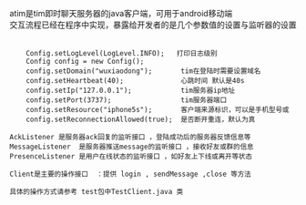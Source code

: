atim是tim即时聊天服务器的java客户端，可用于android移动端     <br/>
交互流程已经在程序中实现，暴露给开发者的是几个参数值的设置与监听器的设置<br/><br/>

		Config.setLogLevel(LogLevel.INFO);   打印日志级别 
		Config config = new Config();			 
		config.setDomain("wuxiaodong");		  tim在登陆时需要设置域名 
		config.setHeartbeat(40);              心跳时间 默认是40s 
		config.setIp("127.0.0.1");			  tim服务器ip地址 
		config.setPort(3737);				  tim服务器端口 
		config.setResource("iphone5s");	      客户端来源标识，可以是手机型号或 
		config.setReconnectionAllowed(true);  是否断开重连，默认为真 

    AckListener 是服务器ack回复的监听接口 ，登陆成功后的服务器反馈信息等 
    MessageListener  是服务器推送message的监听接口 ，接收好友或群的信息 
	PresenceListener 是用户在线状态的监听接口 ，如好友上下线或离开等状态 
	
	Client是主要的操作接口  ：提供 login , sendMessage ,close 等方法 
	
	具体的操作方式请参考 test包中TestClient.java 类